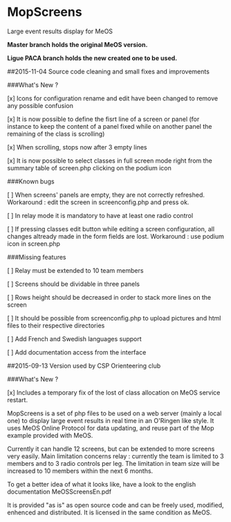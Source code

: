 # MopScreens
Large event results display for MeOS

**Master branch holds the original MeOS version.**

**Ligue PACA branch holds the new created one to be used.**

##2015-11-04 Source code cleaning and small fixes and improvements

###What's New ?

[x] Icons for configuration rename and edit have been changed to remove any possible confusion

[x] It is now possible to define the fisrt line of a screen or panel (for instance to keep the content of a panel fixed while on another panel the remaining of the class is scrolling)

[x] When scrolling, stops now after 3 empty lines

[x] It is now possible to select classes in full screen mode right from the summary table of screen.php clicking on the podium icon
	
###Known bugs
		
[ ] When screens' panels are empty, they are not correctly refreshed. Workaround : edit the screen in screenconfig.php and press ok.

[ ] In relay mode it is mandatory to have at least one radio control

[ ] If pressing classes edit button while editing a screen configuration, all changes altready made in the form fields are lost. Workaround : use podium icon in screen.php
		
###Missing features

[ ] Relay must be extended to 10 team members

[ ] Screens should be dividable in three panels

[ ] Rows height should be decreased in order to stack more lines on the screen

[ ] It should be possible from screenconfig.php to upload pictures and html files to their respective directories

[ ] Add French and Swedish languages support

[ ] Add documentation access from the interface

##2015-09-13 Version used by CSP Orienteering club

###What's New ?

[x] Includes a temporary fix of the lost of class allocation on MeOS service restart.


MopScreens is a set of php files to be used on a web server (mainly a local one) to display large event results in real time in an O'Ringen like style. It uses MeOS Online Protocol for data updating, and reuse part of the Mop example provided with MeOS.

Currently it can handle 12 screens, but can be extended to more screens very easily. Main limitation concerns relay : currently the team is limited to 3 members and to 3 radio controls per leg. The limitation in team size will be increased to 10 members within the next 6 months.

To get a better idea of what it looks like, have a look to the english documentation MeOSScreensEn.pdf

It is provided "as is" as open source code and can be freely used, modified, enhenced and distributed. It is licensed in the same condition as MeOS.
